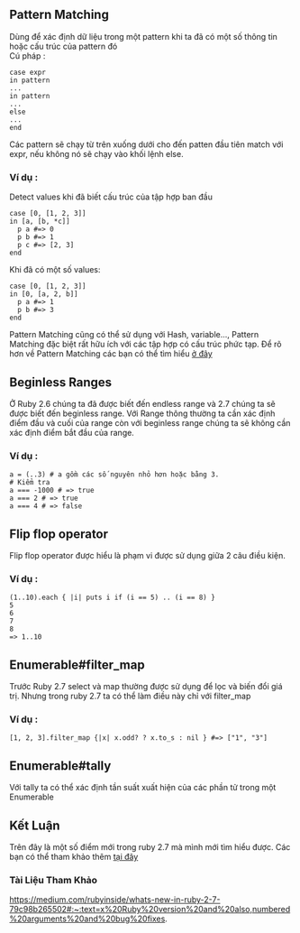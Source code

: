 ## Pattern Matching
Dùng để xác định dữ liệu trong một pattern khi ta đã có một số thông tin hoặc cấu trúc của pattern đó
<br/>
Cú pháp : 
```
case expr
in pattern
...
in pattern
...
else
...
end
```
Các pattern sẽ chạy từ trên xuống dưới cho đến patten đầu tiên match với expr, nếu không nó sẽ chạy vào khối lệnh else.
### Ví dụ :
Detect values khi đã biết cấu trúc của tập hợp ban đầu
```
case [0, [1, 2, 3]]
in [a, [b, *c]]
  p a #=> 0
  p b #=> 1
  p c #=> [2, 3]
end
```
Khi đã có một số values:
```
case [0, [1, 2, 3]]
in [0, [a, 2, b]]
  p a #=> 1
  p b #=> 3
end
```
Pattern Matching cũng có thể sử dụng với Hash, variable..., Pattern Matching đặc biệt rất hữu ích với các tập hợp có cấu trúc phức tạp.
Để rõ hơn về Pattern Matching các bạn có thể tìm hiểu [ở đây](https://speakerdeck.com/k_tsj/pattern-matching-new-feature-in-ruby-2-dot-7)
## Beginless Ranges
Ở Ruby 2.6 chúng ta đã được biết đến endless range và 2.7 chúng ta sẽ được biết đến beginless range.
Với Range thông thường ta cần xác định điểm đầu và cuối của range còn với beginless range chúng ta sẽ không cần xác định điểm bắt đầu của range.
### Ví dụ :
```
a = (..3) # a gồm các số nguyên nhỏ hơn hoặc bằng 3.
# Kiểm tra
a === -1000 # => true
a === 2 # => true
a === 4 # => false
```
## Flip flop operator
Flip flop operator được hiểu là phạm vi được sử dụng giữa 2 câu điều kiện.
### Ví dụ :
```
(1..10).each { |i| puts i if (i == 5) .. (i == 8) }
5
6
7
8
=> 1..10
```
## Enumerable#filter_map
Trước Ruby 2.7 select và map thường được sử dụng để lọc và biến đổi giá trị. Nhưng trong ruby 2.7 ta có thể làm điều này chỉ với filter_map
### Ví dụ :
```
[1, 2, 3].filter_map {|x| x.odd? ? x.to_s : nil } #=> ["1", "3"]
```

## Enumerable#tally
Với tally ta có thể xác định tần suất xuất hiện của các phần tử trong một Enumerable
## Kết Luận
Trên đây là một số điểm mới trong ruby 2.7 mà mình mới tìm hiểu được. Các bạn có thể tham khảo thêm [tại đây](https://medium.com/rubyinside/whats-new-in-ruby-2-7-79c98b265502#:~:text=x%20Ruby%20version%20and%20also,numbered%20arguments%20and%20bug%20fixes.)
### Tài Liệu Tham Khảo
https://medium.com/rubyinside/whats-new-in-ruby-2-7-79c98b265502#:~:text=x%20Ruby%20version%20and%20also,numbered%20arguments%20and%20bug%20fixes.